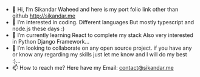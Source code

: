 - 👋 Hi, I’m Sikandar Waheed and here is my port folio link other than github http://sikandar.me
- 👀 I’m interested in coding. Different languages But mostly typescript and node.js these days :)
- 🌱 I’m currently learning React to complete my stack Also very interested in Python Django Framework...
- 💞️ I’m looking to collaborate on any open source project. if you have any or know any regarding my skills just let me know and I will do my best :)...
- 📫 How to reach me? Here have my Email: contact@sikandar.me 

<!---
sikandar100/sikandar100 is a ✨ special ✨ repository because its `README.md` (this file) appears on your GitHub profile.
You can click the Preview link to take a look at your changes.
--->
